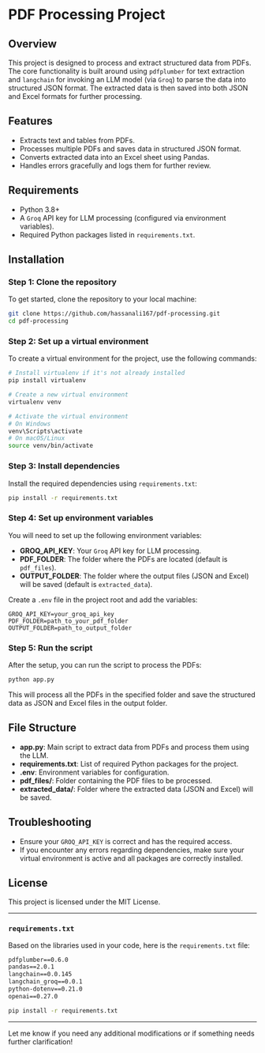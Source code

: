 
# PDF Processing Project

## Overview

This project is designed to process and extract structured data from PDFs. The core functionality is built around using `pdfplumber` for text extraction and `langchain` for invoking an LLM model (via `Groq`) to parse the data into structured JSON format. The extracted data is then saved into both JSON and Excel formats for further processing.

## Features

- Extracts text and tables from PDFs.
- Processes multiple PDFs and saves data in structured JSON format.
- Converts extracted data into an Excel sheet using Pandas.
- Handles errors gracefully and logs them for further review.

## Requirements

- Python 3.8+
- A `Groq` API key for LLM processing (configured via environment variables).
- Required Python packages listed in `requirements.txt`.

## Installation

### Step 1: Clone the repository

To get started, clone the repository to your local machine:

```bash
git clone https://github.com/hassanali167/pdf-processing.git
cd pdf-processing
```

### Step 2: Set up a virtual environment

To create a virtual environment for the project, use the following commands:

```bash
# Install virtualenv if it's not already installed
pip install virtualenv

# Create a new virtual environment
virtualenv venv

# Activate the virtual environment
# On Windows
venv\Scripts\activate
# On macOS/Linux
source venv/bin/activate
```

### Step 3: Install dependencies

Install the required dependencies using `requirements.txt`:

```bash
pip install -r requirements.txt
```

### Step 4: Set up environment variables

You will need to set up the following environment variables:

- **GROQ_API_KEY**: Your `Groq` API key for LLM processing.
- **PDF_FOLDER**: The folder where the PDFs are located (default is `pdf_files`).
- **OUTPUT_FOLDER**: The folder where the output files (JSON and Excel) will be saved (default is `extracted_data`).

Create a `.env` file in the project root and add the variables:

```
GROQ_API_KEY=your_groq_api_key
PDF_FOLDER=path_to_your_pdf_folder
OUTPUT_FOLDER=path_to_output_folder
```

### Step 5: Run the script

After the setup, you can run the script to process the PDFs:

```bash
python app.py
```

This will process all the PDFs in the specified folder and save the structured data as JSON and Excel files in the output folder.

## File Structure

- **app.py**: Main script to extract data from PDFs and process them using the LLM.
- **requirements.txt**: List of required Python packages for the project.
- **.env**: Environment variables for configuration.
- **pdf_files/**: Folder containing the PDF files to be processed.
- **extracted_data/**: Folder where the extracted data (JSON and Excel) will be saved.

## Troubleshooting

- Ensure your `GROQ_API_KEY` is correct and has the required access.
- If you encounter any errors regarding dependencies, make sure your virtual environment is active and all packages are correctly installed.

## License

This project is licensed under the MIT License.

---

### `requirements.txt`

Based on the libraries used in your code, here is the `requirements.txt` file:

```txt
pdfplumber==0.6.0
pandas==2.0.1
langchain==0.0.145
langchain_groq==0.0.1
python-dotenv==0.21.0
openai==0.27.0
```

```bash
pip install -r requirements.txt
```
---

Let me know if you need any additional modifications or if something needs further clarification!